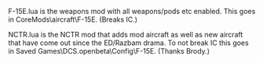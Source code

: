 F-15E.lua is the weapons mod with all weapons/pods etc enabled. This goes in CoreMods\aircraft\F-15E. (Breaks IC.)

NCTR.lua is the NCTR mod that adds mod aircraft as well as new aircraft that have come out since the ED/Razbam drama. To not break IC this goes in Saved Games\DCS.openbeta\Config\F-15E. (Thanks Brody.) 
